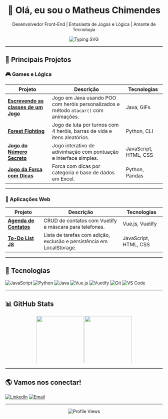 <h1 align="center">👋 Olá, eu sou o Matheus Chimendes</h1>

<p align="center">
  Desenvolvedor Front-End | Entusiasta de Jogos e Lógica | Amante de Tecnologia
</p>

<p align="center">
  <img src="https://readme-typing-svg.herokuapp.com?font=Fira+Code&pause=1000&center=true&width=435&lines=Desenvolvedor+Front-End;Projetos+em+JavaScript%2C+Python+e+Java;Foco+em+qualidade+e+boas+práticas" alt="Typing SVG" />
</p>

---

## 🚀 Principais Projetos

### 🎮 Games e Lógica

| Projeto | Descrição | Tecnologias |
|--------|------------|-------------|
| [**Escrevendo as classes de um Jogo**](https://github.com/Matheuschimendes/Escrevendo-as-classes-de-um-Jogo) | Jogo em Java usando POO com heróis personalizados e método `atacar()` com animações. | Java, GIFs |
| [**Forest Fighting**](https://github.com/Matheuschimendes/Forest-Fighting) | Jogo de luta por turnos com 4 heróis, barras de vida e itens aleatórios. | Python, CLI |
| [**Jogo do Número Secreto**](https://github.com/Matheuschimendes/Jogo-do-Numero-Secreto) | Jogo interativo de adivinhação com pontuação e interface simples. | JavaScript, HTML, CSS |
| [**Jogo da Forca com Dicas**](https://github.com/Matheuschimendes/forca) | Forca com dicas por categoria e base de dados em Excel. | Python, Pandas |

---

### 📱 Aplicações Web

| Projeto | Descrição | Tecnologias |
|--------|------------|-------------|
| [**Agenda de Contatos**](https://github.com/Matheuschimendes/agenda_de_contatos) | CRUD de contatos com Vuetify e máscara para telefones. | Vue.js, Vuetify |
| [**To-Do List JS**](https://github.com/Matheuschimendes/todolist-js) | Lista de tarefas com adição, exclusão e persistência em LocalStorage. | JavaScript, HTML, CSS |

---

## 🧰 Tecnologias

![JavaScript](https://img.shields.io/badge/-JavaScript-black?style=flat-square&logo=javascript)
![Python](https://img.shields.io/badge/-Python-black?style=flat-square&logo=python)
![Java](https://img.shields.io/badge/-Java-black?style=flat-square&logo=java)
![Vue.js](https://img.shields.io/badge/-Vue.js-black?style=flat-square&logo=vue.js)
![Vuetify](https://img.shields.io/badge/-Vuetify-black?style=flat-square&logo=vuetify)
![Git](https://img.shields.io/badge/-Git-black?style=flat-square&logo=git)
![VS Code](https://img.shields.io/badge/-VS%20Code-black?style=flat-square&logo=visual-studio-code)

---

## 📊 GitHub Stats

<p align="center">
  <img src="https://github-readme-stats.vercel.app/api?username=Matheuschimendes&show_icons=true&theme=tokyonight&count_private=true" height="150" />
  <img src="https://github-readme-stats.vercel.app/api/top-langs/?username=Matheuschimendes&layout=compact&theme=tokyonight" height="150" />
</p>

---

## 🌎 Vamos nos conectar!

[![LinkedIn](https://img.shields.io/badge/-LinkedIn-blue?style=flat-square&logo=linkedin&logoColor=white)](https://linkedin.com/in/seu-linkedin)
[![Email](https://img.shields.io/badge/-Email-D14836?style=flat-square&logo=gmail&logoColor=white)](mailto:seuemail@gmail.com)

---

<p align="center">
  <img src="https://komarev.com/ghpvc/?username=Matheuschimendes&color=blue" alt="Profile Views" />
</p>
